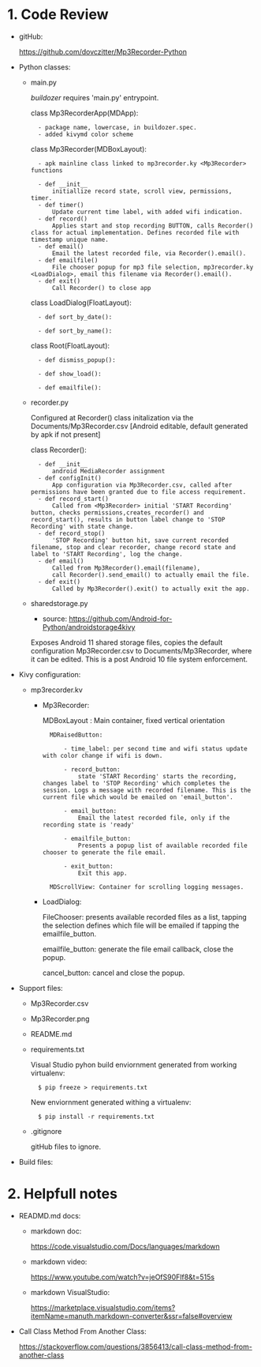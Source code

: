 # 1. Code Review

- gitHub:

    <https://github.com/dovczitter/Mp3Recorder-Python>

- Python classes:

    - main.py

        *buildozer* requires 'main.py' entrypoint.

        class Mp3RecorderApp(MDApp):

            - package name, lowercase, in buildozer.spec.
            - added kivymd color scheme

        class Mp3Recorder(MDBoxLayout):

            - apk mainline class linked to mp3recorder.ky <Mp3Recorder> functions

            - def __init__
                initiallize record state, scroll view, permissions, timer.
            - def timer()
                Update current time label, with added wifi indication.
            - def record()
                Applies start and stop recording BUTTON, calls Recorder() class for actual implementation. Defines recorded file with timestamp unique name.  
            - def email()
                Email the latest recorded file, via Recorder().email().
            - def emailfile()
                File chooser popup for mp3 file selection, mp3recorder.ky <LoadDialog>, email this filename via Recorder().email().
            - def exit()
                Call Recorder() to close app 

        class LoadDialog(FloatLayout):

            - def sort_by_date():    

            - def sort_by_name():

        class Root(FloatLayout):

            - def dismiss_popup():

            - def show_load():

            - def emailfile():

    - recorder.py

        Configured at Recorder() class initalization via the Documents/Mp3Recorder.csv [Android editable, default generated by apk if not present]

        class Recorder():

            - def __init__
                android MediaRecorder assignment
            - def configInit()
                App configuration via Mp3Recorder.csv, called after permissions have been granted due to file access requirement. 
            - def record_start()
                Called from <Mp3Recorder> initial 'START Recording' button, checks permissions,creates_recorder() and record_start(), results in button label change to 'STOP Recording' with state change.
            - def record_stop()
                'STOP Recording' button hit, save current recorded filename, stop and clear recorder, change record state and label to 'START Recording', log the change.
            - def email()
                Called from Mp3Recorder().email(filename),
                call Recorder().send_email() to actually email the file.
            - def exit()
                Called by Mp3Recorder().exit() to actually exit the app.

    - sharedstorage.py

        - source: <https://github.com/Android-for-Python/androidstorage4kivy>

        Exposes Android 11 shared storage files, copies the default configuration Mp3Recorder.csv to Documents/Mp3Recorder, where it can be edited. This is a post Android 10 file system enforcement.

- Kivy configuration:

    - mp3recorder.kv

        - Mp3Recorder:

            MDBoxLayout : Main container, fixed vertical orientation
                
                MDRaisedButton:

                    - time_label: per second time and wifi status update with color change if wifi is down.

                    - record_button: 
                        state 'START Recording' starts the recording, changes label to 'STOP Recording' which completes the session. Logs a message with recorded filename. This is the current file which would be emailed on 'email_button'. 

                    - email_button:
                        Email the latest recorded file, only if the recording state is 'ready'

                    - emailfile_button:
                        Presents a popup list of available recorded file chooser to generate the file email.

                    - exit_button:
                        Exit this app.

                MDScrollView: Container for scrolling logging messages. 


        - LoadDialog:

            FileChooser: presents available recorded files as a list, tapping the selection defines which file will be emailed if tapping the emailfile_button.

            emailfile_button: generate the file email callback, close the popup.

            cancel_button: cancel and close the popup.

- Support files:

    - Mp3Recorder.csv
    - Mp3Recorder.png
    - README.md
    - requirements.txt

        Visual Studio pyhon build enviornment generated from working virtualenv:

            $ pip freeze > requirements.txt

        New enviornment generated withing a virtualenv:

            $ pip install -r requirements.txt  

    - .gitignore

        gitHub files to ignore.


- Build files:

# 2. Helpfull notes

- READMD.md docs:

    - markdown doc:

        <https://code.visualstudio.com/Docs/languages/markdown>
    - markdown video:

        <https://www.youtube.com/watch?v=jeOfS90Flf8&t=515s>

    - markdown VisualStudio:

        <https://marketplace.visualstudio.com/items?itemName=manuth.markdown-converter&ssr=false#overview>

- Call Class Method From Another Class:

    <https://stackoverflow.com/questions/3856413/call-class-method-from-another-class>